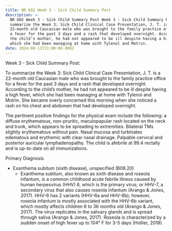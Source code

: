```yaml
---
title: NR 602 Week 3 - Sick Child Summary Post
description: >-
  NR 602 Week 3 - Sick Child Summary Post Week 3 - Sick Child Summary Post: To
  summarize the Week 3: Sick Child Clinical Case Presentation, J. T. is a
  22-month old Caucasian male who was brought to the family practice office for
  a fever for the past 3 days and a rash that developed overnight. According to
  the child’s mother, he had not appeared to be ill despite having a high fever,
  which she had been managing at home with Tylenol and Motrin.
date: 2024-08-11T21:00:00.000Z
---
```


Week 3 - Sick Child Summary Post:

To summarize the Week 3: Sick Child Clinical Case Presentation, J. T. is a 22-month old Caucasian male who was brought to the family practice office for a fever for the past 3 days and a rash that developed overnight. According to the child’s mother, he had not appeared to be ill despite having a high fever, which she had been managing at home with Tylenol and Motrin. She became overly concerned this morning when she noticed a rash on his chest and abdomen that had developed overnight.

The pertinent positive findings for the physical exam include the following: a diffuse erythematous, non-pruritic, maculopapular rash located on the neck and trunk, which appears to be spreading to extremities. Bilateral TMs slightly erythematous without pain. Nasal mucosa and turbinates edematous and erythemic with clear nasal drainage. Palpable cervical and posterior auricular lymphadenopathy. The child is afebrile at 99.4 rectally and is up-to-date on all immunizations.

Primary Diagnosis

* Exanthema subitum (sixth disease), unspecified (B08.20)
  * Exanthema subitum, also known as sixth disease and roseola infantum, is a common childhood acute febrile illness caused by human herpesvirus (HHV) 6, which is the primary virus; or HHV-7, a secondary virus that also causes roseola infantum (Arango & Jones, 2017). HHV-6 has 2 variants (HHV-6a and HHV-6b); however, roseola infantum is mostly associated with the HHV-6b variant, which mostly affects children 6 to 36 months old (Arango & Jones, 2017). The virus replicates in the salivary glands and is spread through saliva (Arango & Jones, 2017). Roseola is characterized by a sudden onset of high fever up to 104° F for 3-5 days (Hollier, 2018).
